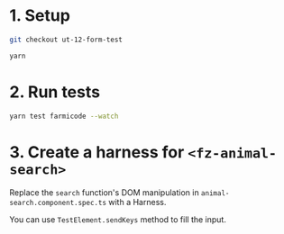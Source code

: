 # 1. Setup

```sh
git checkout ut-12-form-test

yarn
```

# 2. Run tests

```sh
yarn test farmicode --watch
```

# 3. Create a harness for `<fz-animal-search>`

Replace the `search` function's DOM manipulation in `animal-search.component.spec.ts` with a Harness.

You can use `TestElement.sendKeys` method to fill the input.
